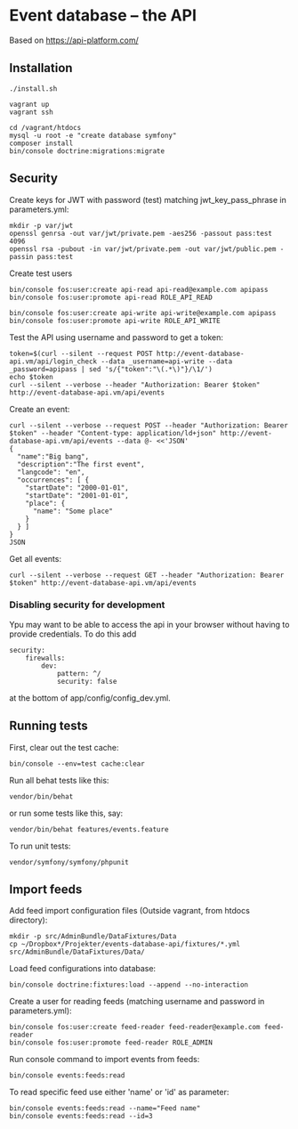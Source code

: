 Event database – the API
========================

Based on https://api-platform.com/

Installation
------------

```
./install.sh

vagrant up
vagrant ssh

cd /vagrant/htdocs
mysql -u root -e "create database symfony"
composer install
bin/console doctrine:migrations:migrate
```

Security
--------

Create keys for JWT with password (test) matching jwt_key_pass_phrase in parameters.yml:

```
mkdir -p var/jwt
openssl genrsa -out var/jwt/private.pem -aes256 -passout pass:test 4096
openssl rsa -pubout -in var/jwt/private.pem -out var/jwt/public.pem -passin pass:test
```

Create test users

```
bin/console fos:user:create api-read api-read@example.com apipass
bin/console fos:user:promote api-read ROLE_API_READ

bin/console fos:user:create api-write api-write@example.com apipass
bin/console fos:user:promote api-write ROLE_API_WRITE
```

Test the API using username and password to get a token:

```
token=$(curl --silent --request POST http://event-database-api.vm/api/login_check --data _username=api-write --data _password=apipass | sed 's/{"token":"\(.*\)"}/\1/')
echo $token
curl --silent --verbose --header "Authorization: Bearer $token" http://event-database-api.vm/api/events
```

Create an event:

```
curl --silent --verbose --request POST --header "Authorization: Bearer $token" --header "Content-type: application/ld+json" http://event-database-api.vm/api/events --data @- <<'JSON'
{
  "name":"Big bang",
  "description":"The first event",
  "langcode": "en",
  "occurrences": [ {
    "startDate": "2000-01-01",
    "startDate": "2001-01-01",
	"place": {
	  "name": "Some place"
	}
  } ]
}
JSON
```

Get all events:

```
curl --silent --verbose --request GET --header "Authorization: Bearer $token" http://event-database-api.vm/api/events
```

### Disabling security for development

Ypu may want to be able to access the api in your browser without having to provide credentials. To do this add

```
security:
    firewalls:
        dev:
            pattern: ^/
            security: false
```

at the bottom of app/config/config_dev.yml.


Running tests
-------------

First, clear out the test cache:

```
bin/console --env=test cache:clear
```

Run all behat tests like this:

```
vendor/bin/behat
```

or run some tests like this, say:

```
vendor/bin/behat features/events.feature
```

To run unit tests:

```
vendor/symfony/symfony/phpunit
```


Import feeds
------------

Add feed import configuration files (Outside vagrant, from htdocs directory):

```
mkdir -p src/AdminBundle/DataFixtures/Data
cp ~/Dropbox*/Projekter/events-database-api/fixtures/*.yml src/AdminBundle/DataFixtures/Data/
```

Load feed configurations into database:

```
bin/console doctrine:fixtures:load --append --no-interaction
```

Create a user for reading feeds (matching username and password in parameters.yml):

```
bin/console fos:user:create feed-reader feed-reader@example.com feed-reader
bin/console fos:user:promote feed-reader ROLE_ADMIN
```

Run console command to import events from feeds:

```
bin/console events:feeds:read
```

To read specific feed use either 'name' or 'id' as parameter:

```
bin/console events:feeds:read --name="Feed name"
bin/console events:feeds:read --id=3
```
